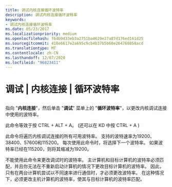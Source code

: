 ```yaml
---
title: 调试内核连接循环波特率
description: 调试内核连接循环波特率
keywords:
- 调试内核连接循环波特率
ms.date: 05/23/2017
ms.localizationpriority: medium
ms.openlocfilehash: f64b9d33eb3a2751ba4629e27a87d176ed161d25
ms.sourcegitcommit: 418e6617e2a695c9cb4b37b5b60e264760858acd
ms.translationtype: MT
ms.contentlocale: zh-CN
ms.lasthandoff: 12/07/2020
ms.locfileid: "96823411"
---
```

# <a name="debug--kernel-connection--cycle-baud-rate"></a>调试 | 内核连接 | 循环波特率


## <span id="ddk_debug_kernel_connection_cycle_baud_rate_dbg"></span><span id="DDK_DEBUG_KERNEL_CONNECTION_CYCLE_BAUD_RATE_DBG"></span>


指向 "**内核连接**"，然后单击 "**调试**" 菜单上的 "**循环波特率**"，以更改内核调试连接中使用的波特率。

此命令等效于按 CTRL + ALT + A。  (还可以在 KD 中按 CTRL + A ) 

此命令将遍历内核调试连接的所有可用波特率。 支持的波特速率为19200、38400、57600和115200。 每次使用此命令时，将选择下一个波特率。 如果波特率已经在115200，则将其缩减为19200。

不能使用此命令来更改调试时的波特率。 主计算机和目标计算机的波特率必须匹配，并且你无法在不重新启动计算机的情况下更改目标计算机的波特率。 因此，只有在两台计算机尝试以不同速率进行通信时，才必须更改波特率。 在这种情况下，必须更改主机计算机的波特率，使其与目标计算机的波特率匹配。

 

 





